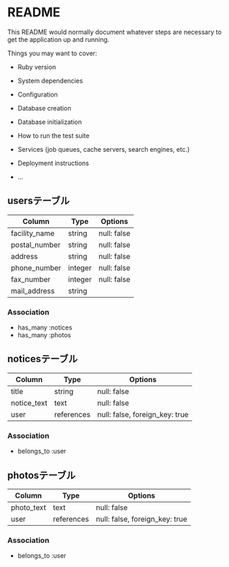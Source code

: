 # README

This README would normally document whatever steps are necessary to get the
application up and running.

Things you may want to cover:

* Ruby version

* System dependencies

* Configuration

* Database creation

* Database initialization

* How to run the test suite

* Services (job queues, cache servers, search engines, etc.)

* Deployment instructions

* ...

## usersテーブル

| Column          | Type       | Options                        |
| --------------- | ---------- | ------------------------------ |
| facility_name   | string     | null: false                    |
| postal_number   | string     | null: false                    |
| address         | string     | null: false                    |
| phone_number    | integer    | null: false                    |
| fax_number      | integer    | null: false                    |
| mail_address    | string     |                                |

### Association
- has_many :notices
- has_many :photos


## noticesテーブル

| Column           | Type       | Options                        |
| ---------------- | ---------- | ------------------------------ |
| title            | string     | null: false                    |
| notice_text      | text       | null: false                    |
| user             | references | null: false, foreign_key: true |

### Association
- belongs_to :user


## photosテーブル

| Column           | Type       | Options                        |
| ---------------- | ---------- | ------------------------------ |
| photo_text       | text       | null: false                    |
| user             | references | null: false, foreign_key: true |

### Association
- belongs_to :user
